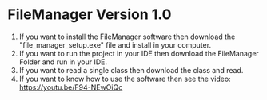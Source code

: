 # FileManager Version 1.0
1. If you want to install the FileManager software then download the "file_manager_setup.exe" file and install in your computer.
2. If you want to run the project in your IDE then download the FileManager Folder and run in your IDE.
3. If you want to read a single class then download the class and read.
4. If you want to know how to use the software then see the video: https://youtu.be/F94-NEwOiQc
